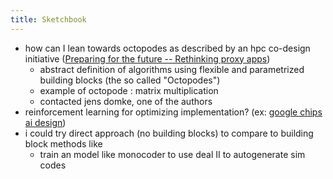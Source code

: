```yaml
---
title: Sketchbook
---
```


- how can I lean towards octopodes as described by an hpc co-design initiative ([Preparing for the future -- Rethinking proxy apps](https://doi.org/10.48550/arXiv.2204.07336))
    - abstract definition of algorithms using flexible and parametrized building blocks (the so called "Octopodes")
    - example of octopode : matrix multiplication
    - contacted jens domke, one of the authors
- reinforcement learning for optimizing implementation? (ex: [google chips ai design](https://doi.org/10.1038/s41586-021-03544-w))
- i could try direct approach (no building blocks) to compare to building block methods like
    - train an model like monocoder to use deal II to autogenerate sim codes
